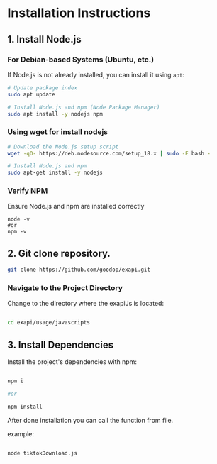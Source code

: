 # Installation Instructions

## 1. Install Node.js

### For Debian-based Systems (Ubuntu, etc.)

If Node.js is not already installed, you can install it using `apt`:

```bash
# Update package index
sudo apt update

# Install Node.js and npm (Node Package Manager)
sudo apt install -y nodejs npm

```

### Using wget for install nodejs

```bash
# Download the Node.js setup script
wget -qO- https://deb.nodesource.com/setup_18.x | sudo -E bash -

# Install Node.js and npm
sudo apt-get install -y nodejs

```

### Verify NPM
Ensure Node.js and npm are installed correctly

```bas
node -v
#or
npm -v
```

## 2. Git clone repository.

```bash
git clone https://github.com/goodop/exapi.git
```


### Navigate to the Project Directory

Change to the directory where the exapiJs is located:


```bash

cd exapi/usage/javascripts

```

## 3. Install Dependencies

Install the project's dependencies with npm:

```bash

npm i 

#or 

npm install
```


After done installation you can call the function from file.

example:


```bash

node tiktokDownload.js

```


